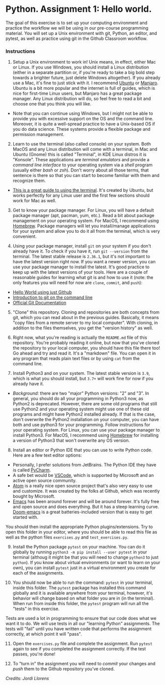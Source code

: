 # Python. Assignment 1: Hello world.

The goal of this exercise is to set up your computing environment and practice the workflow we will be using in our pre-course programming material. You will set up a Unix environment with git, Python, an editor, and pytest, as well as practice using git in the Github Classroom workflow.

### Instructions

1. Setup a Unix environment to work in! Unix means, in effect, either Mac or Linux. If you use Windows, you should install a Linux distribution (either in a separate partition or, if you're ready to take a big bold step towards a brighter future, just delete Windows altogether). If you already use a Mac, it's fine to just stick with it. I recommend [Ubuntu](https://ubuntu.com/) or [Manjaro](https://manjaro.org/). Ubuntu is a bit more popular and the internet is full of guides, which is nice for first-time Linux users, but Manjaro has a great package manager. Any Linux distribution will do, so feel free to read a bit and choose one that you think you will like.

* Note that you can continue using Windows, but I might not be able to provide you with excessive support on the OS and the command line. Moreover, it is quite a well-spread practice to have a Unix-based OS if you do data science. These systems provide a flexible package and permission management.

2. Learn to use the terminal (also called console) on your system. Both MacOS and any Linux distribution will come with a terminal, in Mac and Ubuntu (Gnome) this is called "Terminal", in KDE Linux distros it is "Konsole". These applications are _terminal emulators_ and provide a _command line interface_ to your operating system via a _shell_ program (usually either _bash_ or _zsh_). Don't worry about all those terms, that sentence is there so that you can start to become familiar with them and recognize them.

* [This is a great guide to using the terminal](https://ubuntu.com/tutorials/command-line-for-beginners#1-overview). It's created by Ubuntu, but works perfectly for any Linux user and the first few sections should work for Mac as well.

3. Get to know your package manager. For Linux, you will have a default package manager (apt, pacman, yum, etc.). Read a bit about package management on your operating system. For MacOS, I recommend using [Homebrew](https://brew.sh/). Package managers will let you install/manage applications for your system and allow you to do it all from the terminal, which is very convenient.

4. Using your package manager, install `git` on your system if you don't already have it. To check if you have it, run `git --version` from the terminal. The latest stable release is `2.36.1`, but it's not important to have the latest version right now. If you want a newer version, you can use your package manager to install the latest. It's good practice to keep up with the latest versions of your tools. Here are a couple of reasonable guides for learning what git is and how to use it (note: the only features you will need for now are `clone`, `commit`, and `push`):

* [Hello World using just Github](https://guides.github.com/activities/hello-world/)
* [Introduction to git on the command line](https://towardsdatascience.com/getting-started-with-git-and-github-6fcd0f2d4ac6)
* [Official Git Documentation](https://git-scm.com/)

5. "Clone" this repository. Cloning and repositories are both concepts from git, which you can read about in the previous guides. Basically, it means "copy files from a remote server to my local computer". With cloning, in addition to the files themselves, you get the "version history" as well.

6. Right now, what you're reading is actually the `README.md` file of this repository. You're probably reading it online, but now that you've cloned the repository to your local computer, you should have this file there too! Go ahead and try and read it. It's a "markdown" file. You can open it in any program that reads plain text files or by using `cat` from the command line.

7. Install Python3 and on your system. The latest stable version is `3.9`, which is what you should install, but `3.7+` will work fine for now if you already have it.

* _Background:_ there are two "major" Python versions: "2" and "3". In general, you should do all your programming in Python3 now, as Python2 is deprecated. However, there are some old programs that still use Python2 and your operating system might use one of these old programs and might have Python2 installed already. If that is the case, don't overwrite the Python2 installation on your computer, you can have both and use python3 for your programming. Follow instructions for your operating system. For Linux, you can use your package manager to install Python3. For MacOS, I recommend using [Homebrew](https://brew.sh/) for installing a version of Python3 that won't overwrite any OS version. 

8. Install an editor or Python IDE that you can use to write Python code. Here are a few text editor options:

* Personally, I prefer solutions from JetBrains. The Python IDE they have is called [PyCharm](https://www.jetbrains.com/pycharm/).
* A safe bet would be [VSCode](https://code.visualstudio.com/), which is supported by Microsoft and an active open source community.
* [Atom](https://atom.io/) is a really nice open source project that's also very easy to use and customize. It was created by the folks at Github, which was recently bought by Microsoft.
* [Emacs](https://www.gnu.org/software/emacs/) has been around forever and will be around forever. It's fully free and open source and does everything. But it has a steep learning curve. [Doom-emacs](https://github.com/hlissner/doom-emacs) is a great batteries-included version that is easy to get started with.

You should then install the appropriate Python plugins/extensions. Try to open this folder in your editor, where you should be able to read this file as well as the python files `exercises.py` and `test_exercises.py`.

9. Install the Python package `pytest` on your machine. You can do it globally by running `python3 -m pip install --user pytest` in your terminal (althoug it might be that you will need to change `python3` to just `python`). If you know about virtual environments (or want to learn on your own), you can install `pytest` just in a virtual environment you create for each of the assignments. 

10. You should now be able to run the command: `pytest` in your terminal, inside this folder. The `pytest` package has installed this command globally and it is available anywhere from your terminal, however, it's behavior will change based on what folder you are in (in the terminal). When run from inside this folder, the `pytest` program will run all the "tests" in this exercise.

Tests are used a lot in programming to ensure that our code does what we want it to do. We will use tests in all our "learning Python" assignments. The tests will "fail" until you have written code that performs the assignment correctly, at which point it will "pass".

11. Open the `exercises.py` file and complete the assignment. Run `pytest` again to see if you completed the assignment correctly. If the test passes, you're done!

12. To "turn in" the assignment you will need to _commit_ your changes and _push_ them to the Github repository you've cloned.

*Credits: Jordi Llorens*
